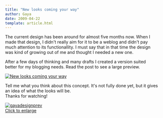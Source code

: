 ```yaml
---
title: "New looks coming your way"
author: Gaya
date: 2009-04-22
template: article.html
---
```

The current design has been around for almost five months now. When I made that design, I didn't really aim for it to be a weblog and didn't pay much attention to its functionallity. I must say that in that time the design was kind of growing out of me and thought I needed a new one.

After a few days of thinking and many drafts I created a version suited better for my blogging needs. Read the post to see a large preview.

[![New looks coming your way](/articles/new-looks-coming-your-way/prevgdpost.jpg "New looks coming your way")](http://www.gayadesign.com/general/new-looks-coming-your-way/)

<span class="more"></span>

Tell me what you think about this concept. It's not fully done yet, but it gives an idea of what the looks will be.  
 Thanks for watching!

[![gayadesignprev](/articles/new-looks-coming-your-way/gayadesignprev-300x254.jpg "gayadesignprev")  
 Click to enlarge](http://www.gayadesign.com/wp-content/uploads/2009/04/gayadesignprev.jpg)